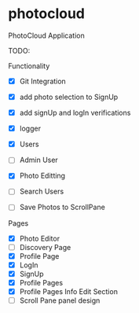 # photocloud
PhotoCloud Application


TODO:

Functionality
- [X] Git Integration
- [X] add photo selection to SignUp
- [X] add signUp and logIn verifications
- [X] logger
- [X] Users
- [ ] Admin User
- [X] Photo Editting 
- [ ] Search Users
- [ ] Save Photos to ScrollPane


Pages
- [X] Photo Editor
- [ ] Discovery Page
- [X] Profile Page
- [X] LogIn
- [X] SignUp
- [X] Profile Pages
- [X] Profile Pages Info Edit Section
- [ ] Scroll Pane panel design